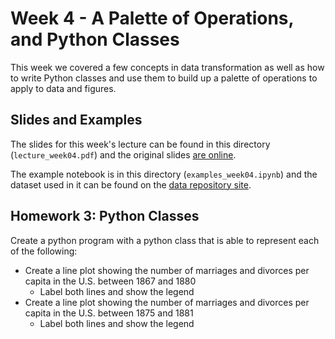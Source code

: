 # Week 4 - A Palette of Operations, and Python Classes

This week we covered a few concepts in data transformation as well as how to
write Python classes and use them to build up a palette of operations to apply
to data and figures.

## Slides and Examples

The slides for this week's lecture can be found in this directory (`lecture_week04.pdf`)
and the original slides [are
online](https://docs.google.com/presentation/d/1LEZftQS3ZDP_UqPgRBm0jXUhjqPdXf0M9Ypf2I9tmGk/).


The example notebook is in this directory (`examples_week04.ipynb`) and the
dataset used in it can be found on the [data repository
site](https://girder.hub.yt/#item/588b65a44085f90001229e98).

## Homework 3: Python Classes
Create a python program with a python class that is able to represent each of the following:
* Create a line plot showing the number of marriages and divorces per capita in the U.S. between 1867 and 1880
    * Label both lines and show the legend
* Create a line plot showing the number of marriages and divorces per capita in the U.S. between 1875 and 1881
   * Label both lines and show the legend
